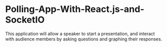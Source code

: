 # Polling-App-With-React.js-and-SocketIO
This application will allow a speaker to start a presentation, and interact with audience members by asking questions and graphing their responses. 
